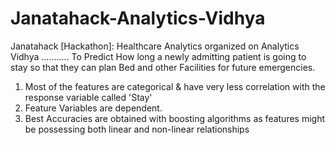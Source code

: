 # Janatahack-Analytics-Vidhya
Janatahack [Hackathon]: Healthcare Analytics organized on Analytics Vidhya
........... To Predict How long a newly admitting patient is going to stay so that they can plan Bed and other Facilities for future emergencies.
1. Most of the features are categorical & have very less correlation with the response variable called 'Stay'
2. Feature Variables are dependent. 
2. Best Accuracies are obtained with boosting algorithms as features might be possessing both linear and non-linear relationships
